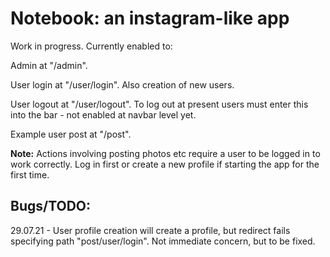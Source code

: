 # Notebook: an instagram-like app

Work in progress. Currently enabled to:

Admin at "/admin".

User login at "/user/login". Also creation of new users.

User logout at "/user/logout". To log out at present users must enter this into the bar - not enabled at navbar level yet.

Example user post at "/post".

**Note:** Actions involving posting photos etc require a user to be logged in to work correctly. Log in first or create a new profile if starting the app for the first time.

## Bugs/TODO:

29.07.21 - User profile creation will create a profile, but redirect fails specifying path "post/user/login". Not immediate concern, but to be fixed.